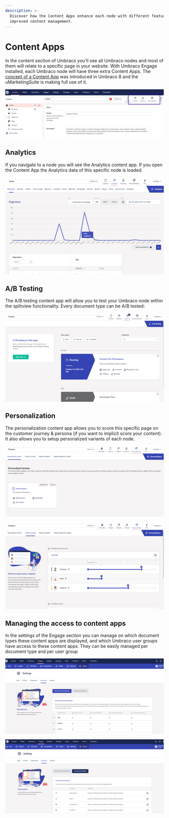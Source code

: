 ```yaml
---
description: >-
  Discover how the Content Apps enhance each node with different features for
  improved content management.
---
```


# Content Apps

In the content section of Umbraco you'll see all Umbraco nodes and most of them will relate to a specific page in your website. With Umbraco Engage installed, each Umbraco node will have three extra Content Apps. The [concept of a Content App](https://our.umbraco.com/Documentation/Extending/Content-Apps/) was introduced in Umbraco 8 and the uMarketingSuite is making full use of it.

![](../../.gitbook/assets/engage-content-apps-2.png)

## Analytics

If you navigate to a node you will see the Analytics content app. If you open the Content App the Analytics data of this specific node is loaded.

![](../../.gitbook/assets/engage-content-apps-analytics.png)

## A/B Testing

The A/B testing content app will allow you to test your Umbraco node within the splitview functionality. Every document type can be A/B tested:

![](../../.gitbook/assets/engage-content-apps-ab-tests.png)

## Personalization

The personalization content app allows you to score this specific page on the customer journey & persona (if you want to implicit score your content). It also allows you to setup personalized variants of each node.

![](../../.gitbook/assets/engage-content-apps-personalization-1.png)

![](../../.gitbook/assets/engage-content-apps-personalization-2.png)

## Managing the access to content apps

In the settings of the Engage section you can manage on which document types these content apps are displayed, and which Umbraco user groups have access to these content apps. They can be easily managed per document type and per user group

![](../../.gitbook/assets/engage-content-apps-permissions1.png)

![](../../.gitbook/assets/engage-content-apps-permissions2.png)
